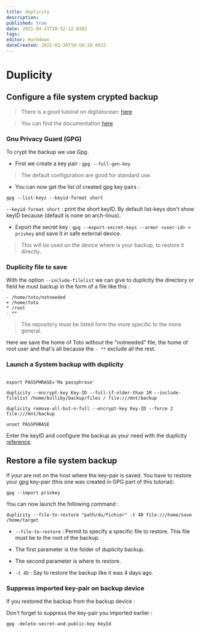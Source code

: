 ```yaml
---
title: duplicity
description: 
published: true
date: 2021-04-21T18:52:12.830Z
tags: 
editor: markdown
dateCreated: 2021-03-30T19:58:10.993Z
---
```


# Duplicity

## Configure a file system crypted backup
> There is a good tutoiral on digitalocean: [here](https://www.digitalocean.com/community/tutorials/how-to-use-duplicity-with-gpg-to-securely-automate-backups-on-ubuntu)

>You can find the documentation [here](http://duplicity.nongnu.org/docs.html)

### Gnu Privacy Guard (GPG)

To crypt the backup we use *Gpg*.

* First we create a key pair : `gpg --full-gen-key`
> The default configuration are good for standard use.

* You can now get the list of created gpg key pairs :

`gpg --list-keys --keyid-format short`

`--keyid-format short` : print the short keyID. By default list-keys don't show keyID because (default is none on arch-linux).

* Export the secret key : `gpg --export-secret-keys --armor <user-id> > privkey`
and save it in safe external device.

> This will be used on the device where is your backup, to restore it directly.


### Duplicity file to save

With the option `--include-filelist` we can give to duplicity the directory or
field he must backup in the form of a file like this :

```raw
- /home/toto/notneeded
+ /home/toto
* /root
- **
```

> The repository must be listed form the more specific to the more general.

Here we save the home of Toto without the "notneeded" file, the home of root user
and that's all because the `- **` exclude all the rest.


### Launch a System backup with duplicity

```shell

export PASSPHRASE='Ma passphrase'

duplicity --encrypt-key Key-ID --full-if-older-than 1M --include-filelist /home/bulliby/backup/files / file:///mnt/backup

duplicity remove-all-but-n-full --encrypt-key Key-ID --force 2 file:///mnt/backup

unset PASSPHRASE
```

Enter the keyID and configure the backup as your need with the duplicity
[reference](http://duplicity.nongnu.org/duplicity.1.html).

## Restore a file system backup

If your are not on the host where the key-pair is saved. You have to restore
your gpg key-pair (this one was created in GPG part of this tutorial):

 `gpg --import privkey`

You can now launch the following command :

 ```shell
 duplicity --file-to-restore "path/du/fichier" -t 4D file:///home/save /home/target
```

* `--file-to-restore` : Permit to specify a specific file to restore. This file must be to the root of the backup.

* The first parameter is the folder of duplicity backup.

* The second parameter 	is where to restore.

* `-t 4D` : Say to restore the backup like it was 4 days ago.

### Suppress imported key-pair on backup device

If you restored the backup from the backup device :

Don't forget to suppress the key-pair you imported earlier :

`gpg -delete-secret-and-public-key KeyId`
